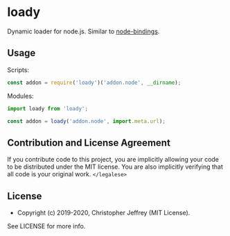 # loady

Dynamic loader for node.js. Similar to [node-bindings].

## Usage

Scripts:

``` js
const addon = require('loady')('addon.node', __dirname);
```

Modules:

``` js
import loady from 'loady';

const addon = loady('addon.node', import.meta.url);
```

## Contribution and License Agreement

If you contribute code to this project, you are implicitly allowing your code
to be distributed under the MIT license. You are also implicitly verifying that
all code is your original work. `</legalese>`

## License

- Copyright (c) 2019-2020, Christopher Jeffrey (MIT License).

See LICENSE for more info.

[node-bindings]: https://github.com/TooTallNate/node-bindings
